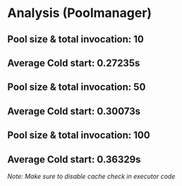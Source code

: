 # Analysis (Poolmanager)

## Pool size & total invocation: 10  
## Average Cold start: 0.27235s

## Pool size & total invocation: 50 
## Average Cold start: 0.30073s

## Pool size & total invocation: 100
## Average Cold start: 0.36329s

*Note: Make sure to disable cache check in executor code*